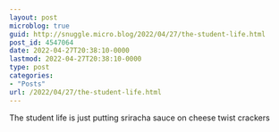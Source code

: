 ```yaml
---
layout: post
microblog: true
guid: http://snuggle.micro.blog/2022/04/27/the-student-life.html
post_id: 4547064
date: 2022-04-27T20:38:10-0000
lastmod: 2022-04-27T20:38:10-0000
type: post
categories:
- "Posts"
url: /2022/04/27/the-student-life.html
---
```

<p>The student life is just putting sriracha sauce on cheese twist crackers</p>
